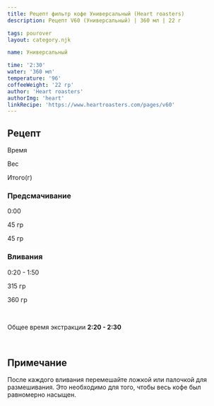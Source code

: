 ```yaml
---
title: Рецепт фильтр кофе Универсальный (Heart roasters)
description: Рецепт V60 (Универсальный) | 360 мл | 22 г

tags: pourover
layout: category.njk

name: Универсальный

time: '2:30'
water: '360 мл'
temperature: '96'
coffeeWeight: '22 гр'
author: 'Heart roasters'
authorImg: 'heart'
linkRecipe: 'https://www.heartroasters.com/pages/v60'
---
```


## Рецепт


<div class="time-line">

Время

Вес

Итого(г)

</div>

### Предсмачивание

<div class="time-line">

0:00

45 гр

45 гр

</div>


### Вливания

<div class="time-line">

0:20 - 1:50

315 гр

360 гр

</div>
<br>

Общее время экстракции __2:20 - 2:30__

<br>
<div class="info-warm">

## Примечание
После каждого вливания перемешайте ложкой или палочкой для размешивания. Это необходимо для того, чтобы весь кофе был равномерно насыщен.
</div>


